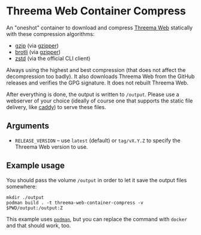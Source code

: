 # Threema Web Container Compress

An "oneshot" container to download and compress [Threema Web](https://github.com/threema-ch/threema-web) statically with these compression algorithms:
* [gzip](https://en.wikipedia.org/wiki/Gzip) (via [gzipper](https://github.com/gios/gzipper))
* [brotli](https://en.wikipedia.org/wiki/Brotli) (via [gzipper](https://github.com/gios/gzipper))
* [zstd](https://facebook.github.io/zstd/) (via the official CLI client)

Always using the highest and best compression (that does not affect the decompression too badly).
It also downloads Threema Web from the GitHub releases and verifies the GPG signature. It does not rebuilt Threema Web.

After everything is done, the output is written to `/output`. Please use a webserver of your choice (ideally of course one that supports the static file delivery, like [caddy](https://caddyserver.com/docs/caddyfile/directives/file_server)) to serve these files.

## Arguments

* `RELEASE_VERSION` – use `latest` (default) or `tag/vX.Y.Z` to specify the Threema Web version to use.

## Example usage

You should pass the volume `/output` in order to let it save the output files somewhere:
```
mkdir ./output
podman build . -t threema-web-container-compress -v $PWD/output:/output:Z
```

This example uses [`podman`](https://podman.io/), but you can replace the command with `docker` and that should work, too.